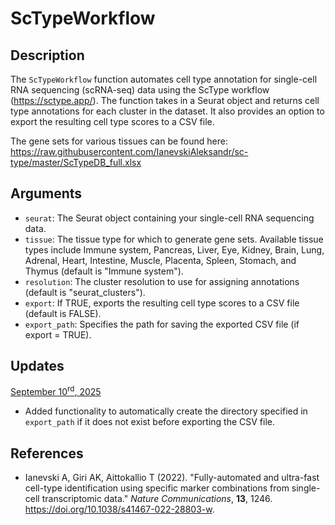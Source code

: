 # ScTypeWorkflow

## Description
The `ScTypeWorkflow` function automates cell type annotation for single-cell RNA sequencing (scRNA-seq) data using the ScType workflow (https://sctype.app/). The function takes in a Seurat object and returns cell type annotations for each cluster in the dataset. It also provides an option to export the resulting cell type scores to a CSV file. 

The gene sets for various tissues can be found here: https://raw.githubusercontent.com/IanevskiAleksandr/sc-type/master/ScTypeDB_full.xlsx

## Arguments
- `seurat`: The Seurat object containing your single-cell RNA sequencing data.
- `tissue`: The tissue type for which to generate gene sets. Available tissue types include Immune system, Pancreas, Liver, Eye, Kidney, Brain, Lung, Adrenal, Heart, Intestine, Muscle, Placenta, Spleen, Stomach, and Thymus (default is "Immune system").
- `resolution`: The cluster resolution to use for assigning annotations (default is "seurat_clusters").
- `export`: If TRUE, exports the resulting cell type scores to a CSV file (default is FALSE).
- `export_path`: Specifies the path for saving the exported CSV file (if export = TRUE).

## Updates
<ins>September 10<sup>rd</sup>, 2025</ins>
- Added functionality to automatically create the directory specified in `export_path` if it does not exist before exporting the CSV file.

## References
- Ianevski A, Giri AK, Aittokallio T (2022). "Fully-automated and ultra-fast cell-type identification using specific marker combinations from single-cell transcriptomic data." _Nature Communications_, **13**, 1246. https://doi.org/10.1038/s41467-022-28803-w.
